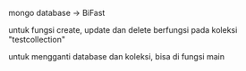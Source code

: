 mongo database -> BiFast

untuk fungsi create, update dan delete berfungsi pada koleksi "testcollection"

untuk mengganti database dan koleksi, bisa di fungsi main